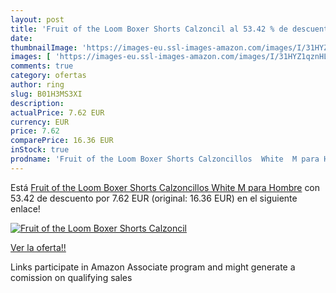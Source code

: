 ```yaml
---
layout: post
title: 'Fruit of the Loom Boxer Shorts Calzoncil al 53.42 % de descuento'
date: 
thumbnailImage: 'https://images-eu.ssl-images-amazon.com/images/I/31HYZ1qznHL._SL200_.jpg'
images: [ 'https://images-eu.ssl-images-amazon.com/images/I/31HYZ1qznHL._SL200_.jpg' ]
comments: true
category: ofertas
author: ring
slug: B01H3MS3XI
description:
actualPrice: 7.62 EUR
currency: EUR
price: 7.62
comparePrice: 16.36 EUR
inStock: true
prodname: 'Fruit of the Loom Boxer Shorts Calzoncillos  White  M para Hombre'
---
```


Está [Fruit of the Loom Boxer Shorts Calzoncillos  White  M para Hombre](https://www.amazon.es/dp/B01H3MS3XI/?tag=tolees-21) con 53.42 de descuento por 7.62 EUR (original: 16.36 EUR) en el siguiente enlace!

[![Fruit of the Loom Boxer Shorts Calzoncil](https://images-eu.ssl-images-amazon.com/images/I/31HYZ1qznHL._SL200_.jpg)](https://www.amazon.es/dp/B01H3MS3XI/?tag=tolees-21)

[Ver la oferta!!](https://www.amazon.es/dp/B01H3MS3XI/?tag=tolees-21)

Links participate in Amazon Associate program and might generate a comission on qualifying sales



